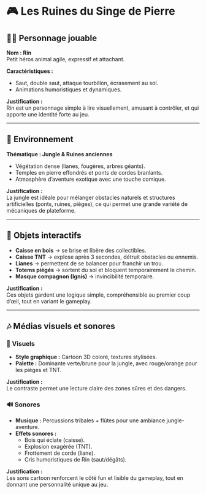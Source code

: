 # 🎮 Les Ruines du Singe de Pierre

## 🧑‍🚀 Personnage jouable
**Nom : Rin**  
Petit héros animal agile, expressif et attachant.  

**Caractéristiques :**
- Saut, double saut, attaque tourbillon, écrasement au sol.  
- Animations humoristiques et dynamiques.  

**Justification :**  
Rin est un personnage simple à lire visuellement, amusant à contrôler, et qui apporte une identité forte au jeu.

---

## 🌿 Environnement
**Thématique : Jungle & Ruines anciennes**  
- Végétation dense (lianes, fougères, arbres géants).  
- Temples en pierre effondrés et ponts de cordes branlants.  
- Atmosphère d’aventure exotique avec une touche comique.  

**Justification :**  
La jungle est idéale pour mélanger obstacles naturels et structures artificielles (ponts, ruines, pièges), ce qui permet une grande variété de mécaniques de plateforme.

---

## 🧩 Objets interactifs
- **Caisse en bois** → se brise et libère des collectibles.  
- **Caisse TNT** → explose après 3 secondes, détruit obstacles ou ennemis.  
- **Lianes** → permettent de se balancer pour franchir un trou.  
- **Totems piégés** → sortent du sol et bloquent temporairement le chemin.  
- **Masque compagnon (Ignis)** → invincibilité temporaire.  

**Justification :**  
Ces objets gardent une logique simple, compréhensible au premier coup d’œil, tout en variant le gameplay.

---

## 🎶 Médias visuels et sonores

### 🎨 Visuels
- **Style graphique :** Cartoon 3D coloré, textures stylisées.  
- **Palette :** Dominante verte/brune pour la jungle, avec rouge/orange pour les pièges et TNT.  

**Justification :**  
Le contraste permet une lecture claire des zones sûres et des dangers.

### 🔊 Sonores
- **Musique :** Percussions tribales + flûtes pour une ambiance jungle-aventure.  
- **Effets sonores :**  
  - Bois qui éclate (caisse).  
  - Explosion exagérée (TNT).  
  - Frottement de corde (liane).  
  - Cris humoristiques de Rin (saut/dégâts).  

**Justification :**  
Les sons cartoon renforcent le côté fun et lisible du gameplay, tout en donnant une personnalité unique au jeu.

